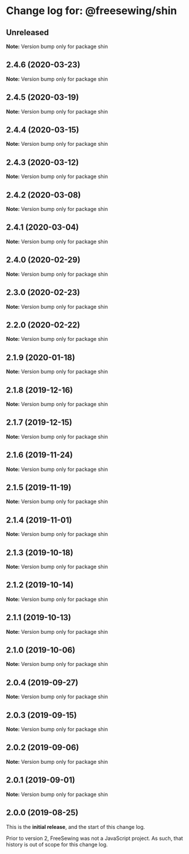 # Change log for: @freesewing/shin


## Unreleased

**Note:** Version bump only for package shin


## 2.4.6 (2020-03-23)

**Note:** Version bump only for package shin


## 2.4.5 (2020-03-19)

**Note:** Version bump only for package shin


## 2.4.4 (2020-03-15)

**Note:** Version bump only for package shin


## 2.4.3 (2020-03-12)

**Note:** Version bump only for package shin


## 2.4.2 (2020-03-08)

**Note:** Version bump only for package shin


## 2.4.1 (2020-03-04)

**Note:** Version bump only for package shin


## 2.4.0 (2020-02-29)

**Note:** Version bump only for package shin


## 2.3.0 (2020-02-23)

**Note:** Version bump only for package shin


## 2.2.0 (2020-02-22)

**Note:** Version bump only for package shin


## 2.1.9 (2020-01-18)

**Note:** Version bump only for package shin


## 2.1.8 (2019-12-16)

**Note:** Version bump only for package shin


## 2.1.7 (2019-12-15)

**Note:** Version bump only for package shin


## 2.1.6 (2019-11-24)

**Note:** Version bump only for package shin


## 2.1.5 (2019-11-19)

**Note:** Version bump only for package shin


## 2.1.4 (2019-11-01)

**Note:** Version bump only for package shin


## 2.1.3 (2019-10-18)

**Note:** Version bump only for package shin


## 2.1.2 (2019-10-14)

**Note:** Version bump only for package shin


## 2.1.1 (2019-10-13)

**Note:** Version bump only for package shin


## 2.1.0 (2019-10-06)

**Note:** Version bump only for package shin


## 2.0.4 (2019-09-27)

**Note:** Version bump only for package shin


## 2.0.3 (2019-09-15)

**Note:** Version bump only for package shin


## 2.0.2 (2019-09-06)

**Note:** Version bump only for package shin


## 2.0.1 (2019-09-01)

**Note:** Version bump only for package shin




## 2.0.0 (2019-08-25)

This is the **initial release**, and the start of this change log.

Prior to version 2, FreeSewing was not a JavaScript project.
As such, that history is out of scope for this change log.
